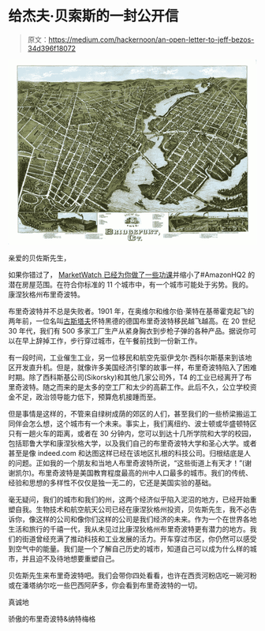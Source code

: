 # 给杰夫·贝索斯的一封公开信

> 原文：<https://medium.com/hackernoon/an-open-letter-to-jeff-bezos-34d396f18072>

![](img/50e0b76902c52f14c299935dea12774b.png)

亲爱的贝佐斯先生，

如果你错过了， [MarketWatch 已经为你做了一些功课](http://www.marketwatch.com/story/here-are-the-cities-that-meet-the-criteria-for-amazons-second-headquarters-2017-09-07)并缩小了#AmazonHQ2 的潜在房屋范围。在符合你标准的 11 个城市中，有一个城市可能处于劣势。我的。康涅狄格州布里奇波特。

布里奇波特并不总是失败者。1901 年，在奥维尔和维尔伯·莱特在基蒂霍克起飞的两年前，一位名叫[古斯塔夫](https://hackernoon.com/tagged/gustave)怀特黑德的德国布里奇波特移民越飞越高。在 20 世纪 30 年代，我们有 500 多家工厂生产从紧身胸衣到步枪子弹的各种产品。据说你可以在早上辞掉工作，步行穿过城市，在午餐前找到一份新工作。

有一段时间，工业催生工业，另一位移民和航空先驱伊戈尔·西科尔斯基来到该地区开发直升机。但是，就像许多美国经济引擎的故事一样，布里奇波特陷入了困难时期。除了西科斯基公司(Sikorsky)和其他几家公司外，T4 的工业已经离开了布里奇波特。随之而来的是太多的空工厂和太少的高薪工作。此后不久，公立学校资金不足，政治领导能力低下，预算危机接踵而至。

但是事情是这样的，不管来自绿树成荫的郊区的人们，甚至我们的一些桥梁搬运工同伴会怎么想，这个城市有一个未来。事实上，我们离纽约、波士顿或华盛顿特区只有一趟火车的距离，或者在 30 分钟内，您可以到达十几所学院和大学的校园，包括耶鲁大学和康涅狄格大学，以及我们自己的布里奇波特大学和圣心大学。或者甚至是像 indeed.com 和达图这样已经在该地区扎根的科技公司。归根结底是人的问题。正如我的一个朋友和当地人布里奇波特所说，“这些街道上有天才！”(谢谢凯尔)。布里奇波特是美国教育程度最高的州中人口最多的城市。我们的传统、经验和思想的多样性不仅仅是独一无二的，它还是美国实验的基础。

毫无疑问，我们的城市和我们的州，这两个经济似乎陷入泥沼的地方，已经开始重塑自我。生物技术和航空航天公司已经在康涅狄格州投资，贝佐斯先生，我不必告诉你，像这样的公司和像你们这样的公司是我们经济的未来。作为一个在世界各地生活和旅行的千禧一代，我从未见过比康涅狄格州布里奇波特更有潜力的地方。我们的街道曾经充满了推动科技和工业发展的活力。开车穿过市区，你仍然可以感受到空气中的能量。我们是一个了解自己历史的城市，知道自己可以成为什么样的城市，并且迫不及待地想要重塑自己。

贝佐斯先生来布里奇波特吧。我们会带你四处看看，也许在西贡河粉店吃一碗河粉或在潘塔纳尔吃一些巴西阿萨多，你会看到布里奇波特的一切。

真诚地

骄傲的布里奇波特&纳特梅格